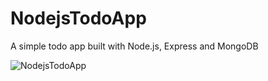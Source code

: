 # NodejsTodoApp
A simple todo app built with Node.js, Express and MongoDB

![NodejsTodoApp](http://naimjeem.jefcorp.com/wp-content/uploads/2017/02/My-todonode.png)
